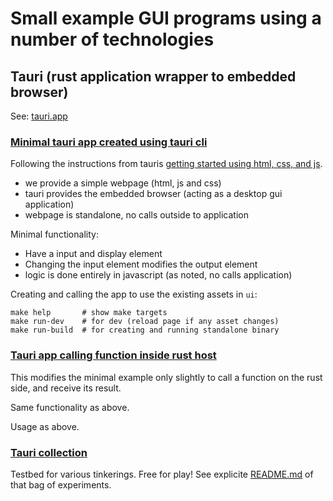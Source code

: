 # Small example GUI programs using a number of technologies

## Tauri (rust application wrapper to embedded browser)

See: [tauri.app](https://tauri.app/)

### [Minimal tauri app created using tauri cli](tauri-basic-html-js/)

Following the instructions from tauris [getting started using html, css, and js](https://tauri.app/v1/guides/getting-started/setup/html-css-js/).

* we provide a simple webpage (html, js and css)
* tauri provides the embedded browser (acting as a desktop gui application)
* webpage is standalone, no calls outside to application

Minimal functionality:

* Have a input and display element
* Changing the input element modifies the output element
* logic is done entirely in javascript (as noted, no calls application)

Creating and calling the app to use the existing assets in `ui`:

```
make help       # show make targets
make run-dev    # for dev (reload page if any asset changes)
make run-build  # for creating and running standalone binary
```

### [Tauri app calling function inside rust host](tauri-js-ipc-to-app/)

This modifies the minimal example only slightly to call a function on the rust side, and receive its result.

Same functionality as above.

Usage as above.

### [Tauri collection](tauri-collection/)

Testbed for various tinkerings. Free for play!
See explicite [README.md](tauri-collection/) of that bag of experiments.


